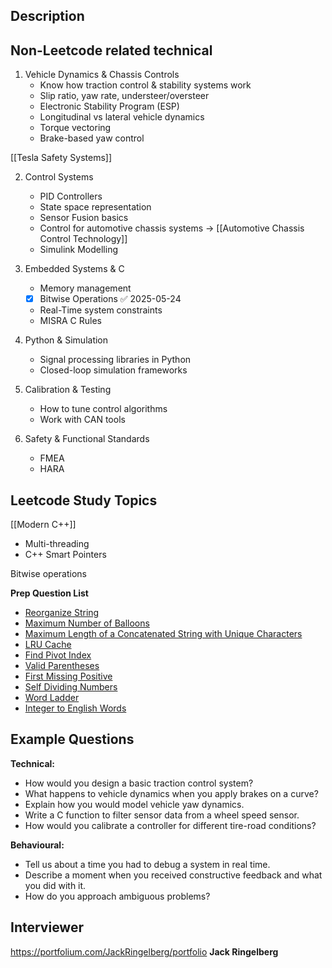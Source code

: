 ## Description


## Non-Leetcode related technical

1. Vehicle Dynamics & Chassis Controls
	- Know how traction control & stability systems work
	- Slip ratio, yaw rate, understeer/oversteer
	- Electronic Stability Program (ESP)
	- Longitudinal vs lateral vehicle dynamics
	- Torque vectoring 
	- Brake-based yaw control

[[Tesla Safety Systems]]

2. Control Systems
	- PID Controllers
	- State space representation
	- Sensor Fusion basics
	- Control for automotive chassis systems -> [[Automotive Chassis Control Technology]]
	- Simulink Modelling

3. Embedded Systems & C
	- Memory management
	- [x] Bitwise Operations ✅ 2025-05-24
	- Real-Time system constraints
	- MISRA C Rules

4. Python & Simulation
	- Signal processing libraries in Python
	- Closed-loop simulation frameworks

5. Calibration & Testing
	- How to tune control algorithms
	- Work with CAN tools

6. Safety & Functional Standards
	- FMEA
	- HARA

## Leetcode Study Topics

[[Modern C++]]
- Multi-threading 
- C++ Smart Pointers


Bitwise operations


**Prep Question List**
- [Reorganize String](https://leetcode.com/problems/reorganize-string)
- [Maximum Number of Balloons](https://leetcode.com/problems/maximum-number-of-balloons)
- [Maximum Length of a Concatenated String with Unique Characters](https://leetcode.com/problems/maximum-length-of-a-concatenated-string-with-unique-characters)
- [LRU Cache](https://leetcode.com/problems/lru-cache)
- [Find Pivot Index](https://leetcode.com/problems/find-pivot-index)
- [Valid Parentheses](https://leetcode.com/problems/valid-parentheses)
- [First Missing Positive](https://leetcode.com/problems/first-missing-positive)
- [Self Dividing Numbers](https://leetcode.com/problems/self-dividing-numbers)
- [Word Ladder](https://leetcode.com/problems/word-ladder)
- [Integer to English Words](https://leetcode.com/problems/integer-to-english-words)

## Example Questions

**Technical:**
- How would you design a basic traction control system?
- What happens to vehicle dynamics when you apply brakes on a curve?
- Explain how you would model vehicle yaw dynamics.
- Write a C function to filter sensor data from a wheel speed sensor.
- How would you calibrate a controller for different tire-road conditions?

**Behavioural:**
- Tell us about a time you had to debug a system in real time.
- Describe a moment when you received constructive feedback and what you did with it.
- How do you approach ambiguous problems?

## Interviewer

https://portfolium.com/JackRingelberg/portfolio
**Jack Ringelberg**
